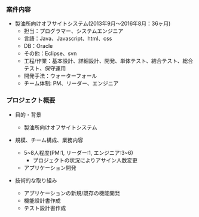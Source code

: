 ### 案件内容
- 製油所向けオフサイトシステム(2013年9月〜2016年8月：36ヶ月)
  - 担当：プログラマー、システムエンジニア
  - 言語：Java、Javascript、html、css
  - DB：Oracle
  - その他：Eclipse、svn
  - 工程/作業：基本設計、詳細設計、開発、単体テスト、結合テスト、総合テスト、保守運用
  - 開発手法：ウォーターフォール
  - チーム体制: PM、リーダー、エンジニア

### プロジェクト概要
- 目的・背景
  - 製油所向けオフサイトシステム

- 規模、チーム構成、業務内容
  - 5~8人程度(PM:1, リーダー:1, エンジニア:3~6)
    - プロジェクトの状況によりアサイン人数変更
  - アプリケーション開発

- 技術的な取り組み
  - アプリケーションの新規/既存の機能開発
  - 機能設計書作成
  - テスト設計書作成
